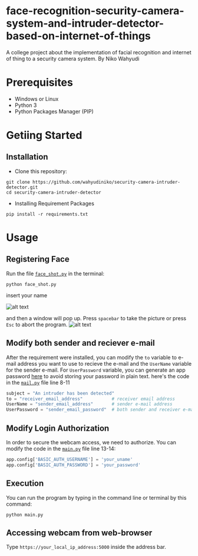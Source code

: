 # face-recognition-security-camera-system-and-intruder-detector-based-on-internet-of-things

A college project about the implementation of facial recognition and internet of thing to a security camera system.
By Niko Wahyudi

# Prerequisites
+ Windows or Linux
+ Python 3
+ Python Packages Manager (PIP) 

# Getiing Started

## Installation
+ Clone this repository:
```
git clone https://github.com/wahyudiniko/security-camera-intruder-detector.git
cd security-camera-intruder-detector
```
+ Installing Requirement Packages
```
pip install -r requirements.txt
```

# Usage

## Registering Face
Run the file [`face_shot.py`](../main/face_shot.py) in the terminal:
```
python face_shot.py
```
insert your name
 
![alt text](../main/src/img/faceshot.png "face_shot.py cmd window")

and then a window will pop up. Press `spacebar` to take the picture or press `Esc` to abort the program.
![alt text](../main/src/img/faceshot2.png "face_shot.py frame window")


## Modify both sender and reciever e-mail
After the requirement were installed, you can modify the `to` variable to e-mail address you want to use to recieve the e-mail and the `UserName` variable for the sender e-mail. For `UserPassword` variable, you can generate an app password [here](https://support.google.com/accounts/answer/185833?hl=en) to avoid storing your password in plain text. here's the code in the [`mail.py`](../main/mail.py) file line 8-11

```python
subject = "An intruder has been detected"
to = "receiver_email_address"           # receiver email address
UserName = "sender_email_address"       # sender e-mail address
UserPassword = "sender_email_password"  # both sender and receiver e-mail address only works for gmail
```

## Modify Login Authorization
In order to secure the webcam access, we need to authorize. You can modify the code in the [`main.py`](../main/main.py) file line 13-14:
```python
app.config['BASIC_AUTH_USERNAME'] = 'your_uname'
app.config['BASIC_AUTH_PASSWORD'] = 'your_password'
```


## Execution
You can run the program by typing in the command line or terminal by this command:
```
python main.py
```

## Accessing webcam from web-browser
Type `https://your_local_ip_address:5000` inside the address bar.
